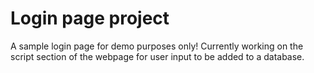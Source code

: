 # Login page project
A sample login page for demo purposes only! Currently working on the script section of the webpage for user input to be added to a database.